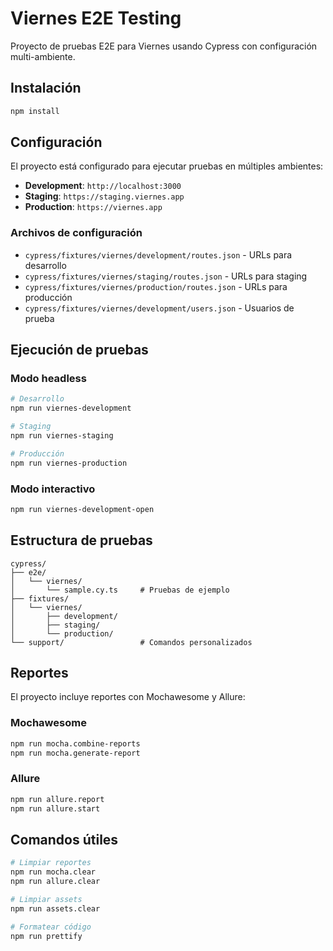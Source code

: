 # Viernes E2E Testing

Proyecto de pruebas E2E para Viernes usando Cypress con configuración multi-ambiente.

## Instalación

```bash
npm install
```

## Configuración

El proyecto está configurado para ejecutar pruebas en múltiples ambientes:

- **Development**: `http://localhost:3000`
- **Staging**: `https://staging.viernes.app`
- **Production**: `https://viernes.app`

### Archivos de configuración

- `cypress/fixtures/viernes/development/routes.json` - URLs para desarrollo
- `cypress/fixtures/viernes/staging/routes.json` - URLs para staging
- `cypress/fixtures/viernes/production/routes.json` - URLs para producción
- `cypress/fixtures/viernes/development/users.json` - Usuarios de prueba

## Ejecución de pruebas

### Modo headless

```bash
# Desarrollo
npm run viernes-development

# Staging
npm run viernes-staging

# Producción
npm run viernes-production
```

### Modo interactivo

```bash
npm run viernes-development-open
```

## Estructura de pruebas

```
cypress/
├── e2e/
│   └── viernes/
│       └── sample.cy.ts     # Pruebas de ejemplo
├── fixtures/
│   └── viernes/
│       ├── development/
│       ├── staging/
│       └── production/
└── support/                 # Comandos personalizados
```

## Reportes

El proyecto incluye reportes con Mochawesome y Allure:

### Mochawesome
```bash
npm run mocha.combine-reports
npm run mocha.generate-report
```

### Allure
```bash
npm run allure.report
npm run allure.start
```

## Comandos útiles

```bash
# Limpiar reportes
npm run mocha.clear
npm run allure.clear

# Limpiar assets
npm run assets.clear

# Formatear código
npm run prettify
```